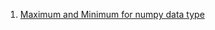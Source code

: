  1. [Maximum and Minimum for numpy data type]
 
[Maximum and Minimum for numpy data type]: https://stackoverflow.com/questions/23189506/maximum-allowed-value-for-a-numpy-data-type
